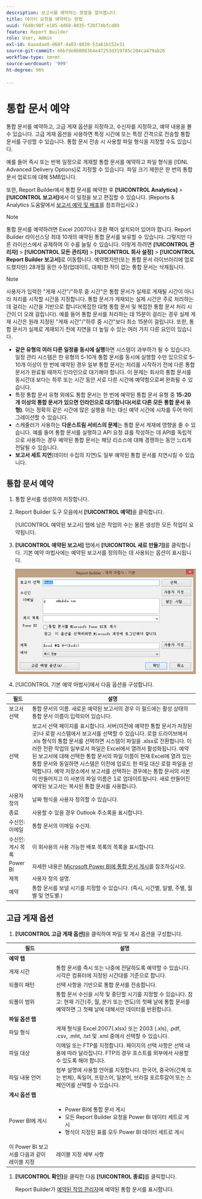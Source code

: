 ```yaml
---
description: 보고서를 예약하는 방법을 알아봅니다.
title: 데이터 요청을 예약하는 방법
uuid: f6d8c90f-e185-4d60-8035-f20f74bfcd89
feature: Report Builder
role: User, Admin
exl-id: 6aaadaa8-d68f-4a03-8838-53a61b152e31
source-git-commit: 66b7de0b008364e47253d319785c204ca479ab26
workflow-type: tm+mt
source-wordcount: '999'
ht-degree: 96%

---
```


# 통합 문서 예약

통합 문서를 예약하고, 고급 게재 옵션을 지정하고, 수신자를 지정하고, 예약 내용을 볼 수 있습니다. 고급 게재 옵션을 사용하면 특정 시간에 또는 특정 간격으로 전송할 통합 문서를 구성할 수 있습니다. 통합 문서 전송 시 사용할 파일 형식을 지정할 수도 있습니다.

예를 들어 즉시 또는 반복 일정으로 게재할 통합 문서를 예약하고 파일 형식을 [!DNL Advanced Delivery Options]로 지정할 수 있습니다. 파일 크기 제한은 한 번의 통합 문서 업로드에 대해 5MB입니다.

또한, Report Builder에서 통합 문서를 예약한 후 **[!UICONTROL Analytics]** > **[!UICONTROL 보고서]**&#x200B;에서 이 일정을 보고 편집할 수 있습니다. (Reports &amp; Analytics 도움말에서 [보고서 예약 및 배포](/help/analyze/reports-analytics/scheduling.md)를 참조하십시오.)

>[!NOTE]
>
>통합 문서를 예약하려면 Excel 2007이나 호환 팩이 설치되어 있어야 합니다. Report Builder 라이선스당 최대 10개의 예약된 통합 문서를 보유할 수 있습니다. 그렇지만 다른 라이선스에서 공제하여 이 수를 늘릴 수 있습니다. 이렇게 하려면 **[!UICONTROL 관리자]** > **[!UICONTROL 모든 관리자]** > **[!UICONTROL 회사 설정]** > **[!UICONTROL Report Builder 보고서]**&#x200B;로 이동합니다. 예약했지만(또는 통합 문서 라이브러리에 업로드했지만) 28개월 동안 수정(업데이트, 대체)한 적이 없는 통합 문서는 삭제됩니다.

>[!NOTE]
>
>사용자가 입력한 &quot;게재 시간&quot;/&quot;하루 중 시간&quot;은 통합 문서가 실제로 게재될 시간이 아니라 처리를 시작할 시간을 지정합니다. 통합 문서가 게재되는 실제 시간은 주로 처리하는 데 걸리는 시간을 기반으로 합니다(복잡한 대형 통합 문서 및 복잡한 통합 문서 처리 시간이 더 오래 걸립니다). 예를 들어 통합 문서를 처리하는 데 15분이 걸리는 경우 실제 게재 시간은 원래 지정된 &quot;게재 시간&quot;/&quot;하루 중 시간&quot;보다 최소 15분이 걸립니다.
>또한, 통합 문서가 실제로 게재되기 전에 지연을 더 높일 수 있는 여러 가지 다른 요인이 있습니다.
>
> * **같은 유형의 여러 다른 일정을 동시에 실행**&#x200B;하면 시스템이 과부하가 될 수 있습니다. 일정 관리 시스템은 한 유형의 5-10개 통합 문서를 동시에 실행할 수만 있으므로 5-10개 이상이 한 번에 예약된 경우 일부 통합 문서는 처리를 시작하기 전에 다른 통합 문서가 완료될 때까지 인라인으로 대기해야 합니다. 이 문제는 회사의 통합 문서를 동시간대 보다는 하루 또는 시간 동안 서로 다른 시간에 예약함으로써 완화될 수 있습니다.
> * 특정 통합 문서 유형 외에도 통합 문서는 한 번에 예약된 통합 문서 유형 중 **15-20개 이상의 통합 문서가 있으면 인라인으로 대기합니다(서로 다른 모든 통합 문서 유형)**. 이는 정확히 같은 시간에 많은 실행을 하는 대신 예약 시간에 시차를 두어 마이그레이션할 수 있습니다.
> * 스케줄러가 사용하는 **다운스트림 서비스의 문제**&#x200B;는 통합 문서 게재에 영향을 줄 수 있습니다. 예를 들어 통합 문서를 실행하고 API 요청 큐를 작성하는 데 API를 독립적으로 사용하는 경우 예약된 통합 문서는 해당 리소스에 대해 경쟁하는 동안 느리게 전달될 수 있습니다.
> * **보고서 세트 지연**(데이터 수집의 지연)도 일부 예약된 통합 문서를 지연시킬 수 있습니다.

## 통합 문서 예약

1. 통합 문서를 생성하여 저장합니다.
1. Report Builder 도구 모음에서 **[!UICONTROL 예약]**&#x200B;을 클릭합니다.

   [!UICONTROL 예약된 보고서] 탭에 남은 작업의 수는 물론 생성한 모든 작업이 요약됩니다.
1. **[!UICONTROL 예약된 보고서]** 탭에서 **[!UICONTROL 새로 만들기]**&#x200B;를 클릭합니다. 기본 예약 마법사에는 예약된 보고서를 정의하는 데 사용되는 옵션이 표시됩니다.

   ![기본 예약 마법사를 보여 주는 스크린샷입니다.](assets/simple-schedule-wizard.png)

1. [!UICONTROL 기본 예약 마법사]에서 다음 옵션을 구성합니다.

| 필드 | 설명 |
|--- |--- |
| 보고서 선택 | 통합 문서의 이름. 새로운 예약된 보고서의 경우 이 필드에는 활성 상태의 통합 문서 이름이 입력되어 있습니다. |
| 선택 | 보고서 선택 페이지를 표시합니다. 서버(이전에 예약한 통합 문서가 저장된 곳)나 로컬 시스템에서 보고서를 선택할 수 있습니다. 로컬 드라이브에서 .xls 형식의 통합 문서를 선택하면 시스템이 파일을 .xlsx로 전환합니다. 이러한 전환 작업의 일부로서 파일은 Excel에서 열려서 활성화됩니다. 예약된 보고서에 대해 선택한 통합 문서의 파일 이름이 현재 Excel에 열려 있는 통합 문서와 동일하면 시스템은 이전에 업로드 한 파일 대신 로컬 파일을 선택합니다. 예약 저장소에서 보고서를 선택하는 경우에는 통합 문서의 사본이 만들어지고 이 사본의 파일 이름은 1로 업데이트됩니다. 새로 만들어진 예약된 보고서는 복사된 통합 문서를 사용합니다. |
| 사용자 정의 | 날짜 형식을 사용자 정의할 수 있습니다. |
| 종료 | 사용할 수 있을 경우 Outlook 주소록을 표시합니다. |
| 수신인: 이메일 | 통합 문서의 이메일 수신자. |
| 수신인: 게시 목록 | 이 회사용의 사용 가능한 배포 목록의 목록을 표시합니다. |
| Power BI | 자세한 내용은 [Microsoft Power BI에 통합 문서 게시](/help/analyze/report-builder/c-publish-power-bi/integration-power-bi.md)를 참조하십시오. |
| 제목 | 사용자 정의 설명. |
| 예약 | 통합 문서를 보낼 시기를 지정할 수 있습니다. (즉시, 시간별, 일별, 주별, 월별 및 연도별.) |

## 고급 게재 옵션

1. **[!UICONTROL 고급 게재 옵션]**&#x200B;을 클릭하여 파일 및 게시 옵션을 구성합니다.

| 필드 | 설명 |
|--- |--- |
| **예약 탭** |  |
| 게재 시간 | 통합 문서를 즉시 또는 나중에 전달하도록 예약할 수 있습니다. 시각은 컴퓨터에 지정된 시간대를 기준으로 합니다. |
| 되풀이 패턴 | 선택 사항을 기반으로 통합 문서를 전송합니다. |
| 되풀이 범위 | 통합 문서 수신을 시작 및 중단할 시기를 지정할 수 있습니다.   참고: 현재 기간(주, 월, 분기 또는 연도)의 첫째 날에 통합 문서를 예약하면 그 첫째 날에 대해서만 데이터를 반환합니다. |
| **파일 옵션 탭** |  |
| 파일 형식 | 게재 형식을 Excel 2007(.xlsx) 또는 2003 (.xls), .pdf, .csv, .mht, .txt 및 .xml 중에서 선택할 수 있습니다. |
| 파일 대상 | 이메일 또는 FTP를 지정합니다. 페이지의 선택 사항은 선택 내용에 따라 달라집니다. FTP의 경우 호스트를 외부에서 사용할 수 있도록 해야 합니다. |
| 파일 내용 언어 | 첨부 설명에 사용할 언어를 지정합니다. 한국어, 중국어(간체 또는 번체), 독일어, 프랑스어, 일본어, 브라질 포르투갈어 또는 스페인어를 선택할 수 있습니다. |
| **게시 옵션 탭** |  |
| Power BI에 게시 | <ul><li>Power BI에 통합 문서 게시</li><li>모든 Report Builder 요청을 Power BI 데이터 세트로 게시</li><li>형식이 지정된 표를 모두 Power BI 데이터 세트로 게시</li></ul> |
| 이 Power BI 보고서를 다음과 같이 레이블 지정 | 레이블 지정 세부 사항 |

1. **[!UICONTROL 확인]**&#x200B;을 클릭한 다음 **[!UICONTROL 종료]**&#x200B;를 클릭합니다.

   Report Builder가 [예약된 작업 관리자](/help/analyze/report-builder/r-arb-scheduled-reports.md)에 예약된 통합 문서를 표시합니다.
